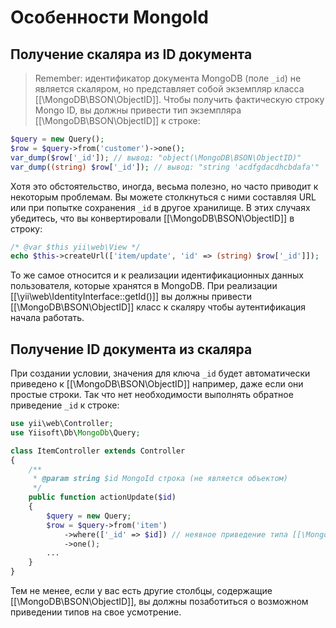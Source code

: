Особенности MongoId
=================

## Получение скаляра из ID документа

> Remember: идентификатор документа MongoDB (поле `_id`) не является скаляром, но представляет собой экземпляр класса [[\MongoDB\BSON\ObjectID]].
Чтобы получить фактическую строку Mongo ID, вы должны привести тип экземпляра [[\MongoDB\BSON\ObjectID]] к строке:

```php
$query = new Query();
$row = $query->from('customer')->one();
var_dump($row['_id']); // вывод: "object(\MongoDB\BSON\ObjectID)"
var_dump((string) $row['_id']); // вывод: "string 'acdfgdacdhcbdafa'"
```
Хотя это обстоятельство, иногда, весьма полезно, но часто приводит к некоторым проблемам.
Вы можете столкнуться с ними составляя URL или при попытке сохранения `_id` в другое хранилище.
В этих случаях убедитесь, что вы конвертировали [[\MongoDB\BSON\ObjectID]] в строку:

```php
/* @var $this yii\web\View */
echo $this->createUrl(['item/update', 'id' => (string) $row['_id']]);
```

То же самое относится и к реализации идентификационных данных пользователя, которые хранятся в MongoDB. При реализации
[[\yii\web\IdentityInterface::getId()]] вы должны привести [[\MongoDB\BSON\ObjectID]] класс к скаляру чтобы аутентификация начала работать.

## Получение ID документа из скаляра

При создании условии, значения для ключа `_id` будет автоматически приведено к [[\MongoDB\BSON\ObjectID]]
например, даже если они простые строки. Так что нет необходимости выполнять обратное приведение `_id` к строке:

```php
use yii\web\Controller;
use Yiisoft\Db\MongoDb\Query;

class ItemController extends Controller
{
    /**
     * @param string $id MongoId строка (не является объектом)
     */
    public function actionUpdate($id)
    {
        $query = new Query;
        $row = $query->from('item')
            ->where(['_id' => $id]) // неявное приведение типа [[\MongoDB\BSON\ObjectID]]
            ->one();
        ...
    }
}
```

Тем не менее, если у вас есть другие столбцы, содержащие [[\MongoDB\BSON\ObjectID]], вы должны позаботиться о возможном приведении типов на свое усмотрение.
